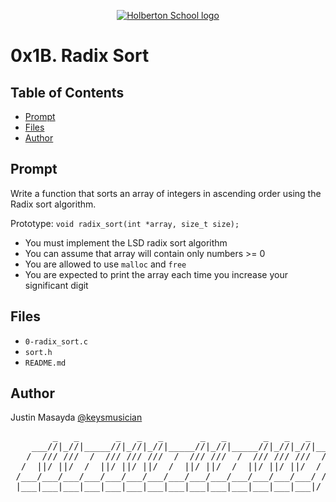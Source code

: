 <p align="center">
  <a href=#>
    <img src="https://user-images.githubusercontent.com/74752740/175812508-dc2482bf-bd5b-4c0a-b075-1bede95c488e.png" alt="Holberton School logo">
  </a>
</p>

# 0x1B. Radix Sort

## Table of Contents
* [Prompt](#prompt)
* [Files](#files)
* [Author](#author)

## Prompt
Write a function that sorts an array of integers in ascending order using the Radix sort algorithm.

Prototype: `void radix_sort(int *array, size_t size);`
- You must implement the LSD radix sort algorithm
- You can assume that array will contain only numbers >= 0
- You are allowed to use `malloc` and `free`
- You are expected to print the array each time you increase your significant digit

## Files
* `0-radix_sort.c`
* `sort.h`
* `README.md`

## Author
Justin Masayda [@keysmusician](https://github.com/keysmusician)
<pre align="center">
        _   _       _   _   _       _   _       _   _   _     
    ___//|_//|_____//|_//|_//|_____//|_//|_____//|_//|_//|___ 
   /  /// ///  /  /// /// ///  /  /// ///  /  /// /// ///  / |
  /  ||/ ||/  /  ||/ ||/ ||/  /  ||/ ||/  /  ||/ ||/ ||/  / / 
 /___/___/___/___/___/___/___/___/___/___/___/___/___/___/ /  
 |___|___|___|___|___|___|___|___|___|___|___|___|___|___|/   

</pre>
